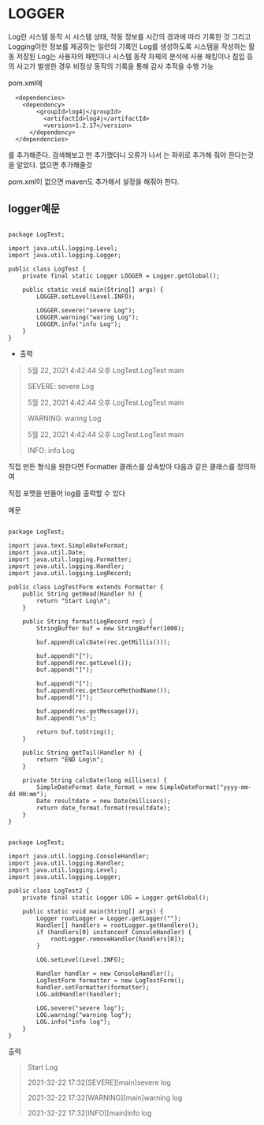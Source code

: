 LOGGER
======
Log란 시스템 동작 시 시스템 상태, 작동 정보를 시간의 경과에 따라 기록한 것
그리고 Logging이란 정보를 제공하는 일련의 기록인 Log를 생성하도록 시스템을 작성하는 활동
저장된 Log는 사용자의 패턴이나 시스템 동작 자체의 분석에 사용
해킹이나 침입 등의 사고가 발생한 경우 비정상 동작의 기록을 통해 감사 추적을 수행 가능

pom.xml에
~~~
  <dependencies>
    <dependency>
	    <groupId>log4j</groupId>
		  <artifactId>log4j</artifactId>
		  <version>1.2.17</version>
	  </dependency>
  </dependencies>
~~~
를 추가해준다.
검색해보고 <dependency>만 추가했더니 오류가 나서
<dependency>는 <dependencies> 하위로 추가해 줘야 한다는것을 알았다.
없으면 추가해줄것
  
pom.xml이 없으면 maven도 추가해서 설정을 해줘야 한다.
  

logger예문
------

<pre><code>
package LogTest;

import java.util.logging.Level;
import java.util.logging.Logger;

public class LogTest {
	private final static Logger LOGGER = Logger.getGlobal();
	
	public static void main(String[] args) {
		LOGGER.setLevel(Level.INFO);
		
		LOGGER.severe("severe Log");
		LOGGER.warning("waring Log");
		LOGGER.info("info Log");
	}
}
</code></pre>
  
- 출력

>5월 22, 2021 4:42:44 오후 LogTest.LogTest main
>
>SEVERE: severe Log
>
>5월 22, 2021 4:42:44 오후 LogTest.LogTest main
>
>WARNING: waring Log
>
>5월 22, 2021 4:42:44 오후 LogTest.LogTest main
>
>INFO: info Log


직접 만든 형식을 원한다면 Formatter 클래스를 상속받아 다음과 같은 클래스를 정의하여

직접 포멧을 만들어 log를 출력할 수 있다
  
예문
  
<pre><code>
package LogTest;

import java.text.SimpleDateFormat;
import java.util.Date;
import java.util.logging.Formatter;
import java.util.logging.Handler;
import java.util.logging.LogRecord;

public class LogTestForm extends Formatter {
	public String getHead(Handler h) {
		return "Start Log\n";
	}
	
	public String format(LogRecord rec) {
		StringBuffer buf = new StringBuffer(1000);
		
		buf.append(calcDate(rec.getMillis()));
		
		buf.append("[");
		buf.append(rec.getLevel());
		buf.append("]");
		
		buf.append("[");
		buf.append(rec.getSourceMethodName());
		buf.append("]");
		
		buf.append(rec.getMessage());
		buf.append("\n");
		
		return buf.toString();
	}
	
	public String getTail(Handler h) {
		return "END Log\n";
	}
	
	private String calcDate(long millisecs) {
		SimpleDateFormat date_format = new SimpleDateFormat("yyyy-mm-dd HH:mm");
		Date resultdate = new Date(millisecs);
		return date_format.format(resultdate);
	}
}
</code></pre>
  
<pre><code>
package LogTest;

import java.util.logging.ConsoleHandler;
import java.util.logging.Handler;
import java.util.logging.Level;
import java.util.logging.Logger;

public class LogTest2 {
	private final static Logger LOG = Logger.getGlobal();
	
	public static void main(String[] args) {
		Logger rootLogger = Logger.getLogger("");
		Handler[] handlers = rootLogger.getHandlers();
		if (handlers[0] instanceof ConsoleHandler) {
			rootLogger.removeHandler(handlers[0]);
		}
		
		LOG.setLevel(Level.INFO);
		
		Handler handler = new ConsoleHandler();
		LogTestForm formatter = new LogTestForm();
		handler.setFormatter(formatter);
		LOG.addHandler(handler);
		
		LOG.severe("severe log");
		LOG.warning("warning log");
		LOG.info("info log");
	}
}
</code></pre>
  
출력
  
>Start Log
>  
>2021-32-22 17:32[SEVERE][main]severe log
>  
>2021-32-22 17:32[WARNING][main]warning log
>  
>2021-32-22 17:32[INFO][main]info log
